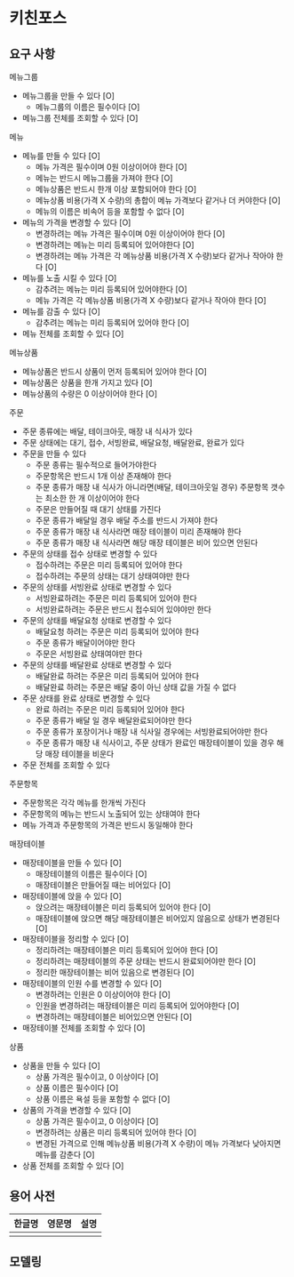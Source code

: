 # 키친포스

## 요구 사항

메뉴그룹
- 메뉴그룹을 만들 수 있다 [O]
    - 메뉴그룹의 이름은 필수이다 [O]
- 메뉴그룹 전체를 조회할 수 있다 [O]

메뉴
- 메뉴를 만들 수 있다 [O]
    - 메뉴 가격은 필수이며 0원 이상이어야 한다 [O]
    - 메뉴는 반드시 메뉴그룹을 가져야 한다 [O]
    - 메뉴상품은 반드시 한개 이상 포함되어야 한다 [O]            
    - 메뉴상품 비용(가격 X 수량)의 총합이 메뉴 가격보다 같거나 더 커야한다 [O]
    - 메뉴의 이름은 비속어 등을 포함할 수 없다 [O]
- 메뉴의 가격을 변경할 수 있다 [O]
    - 변경하려는 메뉴 가격은 필수이며 0원 이상이어야 한다 [O]
    - 변경하려는 메뉴는 미리 등록되어 있어야한다 [O]
    - 변경하려는 메뉴 가격은 각 메뉴상품 비용(가격 X 수량)보다 같거나 작아야 한다 [O]
- 메뉴를 노출 시킬 수 있다 [O]
    - 감추려는 메뉴는 미리 등록되어 있어야한다 [O]
    - 메뉴 가격은 각 메뉴상품 비용(가격 X 수량)보다 같거나 작아야 한다 [O]
- 메뉴를 감출 수 있다 [O]
    - 감추려는 메뉴는 미리 등록되어 있어야 한다 [O]
- 메뉴 전체를 조회할 수 있다 [O]

메뉴상품
- 메뉴상품은 반드시 상품이 먼저 등록되어 있어야 한다 [O]
- 메뉴상품은 상품을 한개 가지고 있다 [O]
- 메뉴상품의 수량은 0 이상이어야 한다 [O]

주문    
- 주문 종류에는 배달, 테이크아웃, 매장 내 식사가 있다
- 주문 상태에는 대기, 접수, 서빙완료, 배달요청, 배달완료, 완료가 있다
- 주문을 만들 수 있다
    - 주문 종류는 필수적으로 들어가야한다
    - 주문항목은 반드시 1개 이상 존재해야 한다
    - 주문 종류가 매장 내 식사가 아니라면(배달, 테이크아웃일 경우) 주문항목 갯수는 최소한 한 개 이상이어야 한다
    - 주문은 만들어질 때 대기 상태를 가진다
    - 주문 종류가 배달일 경우 배달 주소를 반드시 가져야 한다
    - 주문 종류가 매장 내 식사라면 매장 테이블이 미리 존재해야 한다
    - 주문 종류가 매장 내 식사라면 해당 매장 테이블은 비어 있으면 안된다
- 주문의 상태를 접수 상태로 변경할 수 있다
    - 접수하려는 주문은 미리 등록되어 있어야 한다
    - 접수하려는 주문의 상태는 대기 상태여야만 한다        
- 주문의 상태를 서빙완료 상태로 변경할 수 있다
    - 서빙완료하려는 주문은 미리 등록되어 있어야 한다
    - 서빙완료하려는 주문은 반드시 접수되어 있야야만 한다
- 주문의 상태를 배달요청 상태로 변경할 수 있다
    - 배달요청 하려는 주문은 미리 등록되어 있어야 한다
    - 주문 종류가 배달이어야만 한다
    - 주문은 서빙완료 상태여야만 한다
- 주문의 상태를 배달완료 상태로 변경할 수 있다
    - 배달완료 하려는 주문은 미리 등록되어 있어야 한다
    - 배달완료 하려는 주문은 배달 중이 아닌 상태 값을 가질 수 없다
- 주문 상태를 완료 상태로 변경할 수 있다
    - 완료 하려는 주문은 미리 등록되어 있어야 한다
    - 주문 종류가 배달 일 경우 배달완료되어야만 한다
    - 주문 종류가 포장이거나 매장 내 식사일 경우에는 서빙완료되어야만 한다
    - 주문 종류가 매장 내 식사이고, 주문 상태가 완료인 매장테이블이 있을 경우 해당 매장 테이블을 비운다
- 주문 전체를 조회할 수 있다

주문항목
- 주문항목은 각각 메뉴를 한개씩 가진다
- 주문항목의 메뉴는 반드시 노출되어 있는 상태여야 한다
- 메뉴 가격과 주문항목의 가격은 반드시 동일해야 한다

매장테이블
- 매장테이블을 만들 수 있다 [O]
    - 매장테이블의 이름은 필수이다 [O]
    - 매장테이블은 만들어질 때는 비어있다 [O]
- 매장테이블에 앉을 수 있다 [O]
    - 앉으려는 매장테이블은 미리 등록되어 있어야 한다 [O]
    - 매장테이블에 앉으면 해당 매장테이블은 비어있지 않음으로 상태가 변경된다 [O]
- 매장테이블을 정리할 수 있다 [O]
    - 정리하려는 매장테이블은 미리 등록되어 있어야 한다 [O]
    - 정리하려는 매장테이블의 주문 상태는 반드시 완료되어야만 한다 [O]
    - 정리한 매장테이블는 비어 있음으로 변경된다 [O]
- 매장테이블의 인원 수를 변경할 수 있다 [O]
    - 변경하려는 인원은 0 이상이어야 한다 [O]
    - 인원을 변경하려는 매장테이블은 미리 등록되어 있어야한다 [O]
    - 변경하려는 매장테이블은 비어있으면 안된다 [O]
- 매장테이블 전체를 조회할 수 있다 [O]

상품
- 상품을 만들 수 있다 [O]
    - 상품 가격은 필수이고, 0 이상이다 [O]
    - 상품 이름은 필수이다 [O]
    - 상품 이름은 욕설 등을 포함할 수 없다 [O]
- 상품의 가격을 변경할 수 있다 [O]
    - 상품 가격은 필수이고, 0 이상이다 [O]
    - 변경하려는 상품은 미리 등록되어 있어야 한다 [O]
    - 변경된 가격으로 인해 메뉴상품 비용(가격 X 수량)이 메뉴 가격보다 낮아지면 메뉴를 감춘다 [O]
- 상품 전체를 조회할 수 있다 [O]

## 용어 사전

| 한글명 | 영문명 | 설명 |
| --- | --- | --- |
|  |  |  |

## 모델링
